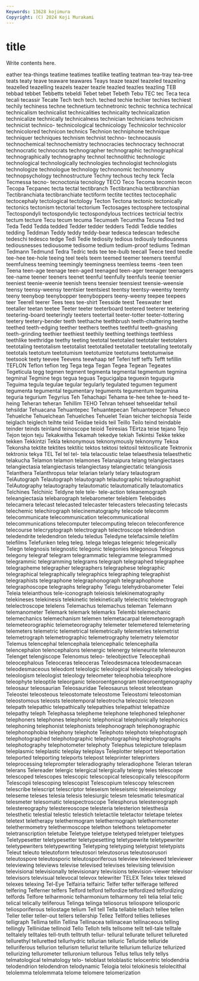 ```yaml
---
Keywords: 13628 kojimura
Copyright: (C) 2024 Koji Murakami
---
```


# title

Write contents here.



eather tea-things teatime teatimes teatlike teatling teatman
tea-tray tea-tree teats teaty teave teaware teawares Teays teaze teazel
teazeled teazeling teazelled teazelling teazels teazer teazle teazled teazles teazling
TEB tebbad tebbet Tebbetts tebeldi Tebet tebet Tebeth Tebu TEC
tec Teca teca tecali tecassir Tecate Tech tech tech. teched
techie techier techies techiest techily techiness techne technetium technetronic technic
technica technical technicalism technicalist technicalities technicality technicalization technicalize technically technicalness
technician technicians technicism technicist technico- technicological technicology Technicolor technicolor technicolored
technicon technics Technion techniphone technique techniquer techniques technism technist techno-
technocausis technochemical technochemistry technocracies technocracy technocrat technocratic technocrats technographer technographic
technographical technographically technography technol technolithic technologic technological technologically technologies technologist
technologists technologize technologue technology technonomic technonomy technopsychology technostructure Techny techous
techy teck Tecla Tecmessa tecno- tecnoctonia tecnology TECO Teco Tecoma
tecomin tecon Tecopa Tecpanec tecta tectal tectibranch Tectibranchia tectibranchian Tectibranchiata
tectibranchiate tectiform tectite tectites tectocephalic tectocephaly tectological tectology Tecton Tectona
tectonic tectonically tectonics tectonism tectorial tectorium Tectosages tectosphere tectospinal Tectospondyli
tectospondylic tectospondylous tectrices tectricial tectrix tectum tecture Tecu tecum tecuma
Tecumseh Tecumtha Tecuna Ted ted Teda Tedd Tedda tedded Tedder
tedder tedders Teddi Teddie teddies tedding Teddman Teddy teddy teddy-bear
tedesca tedescan tedesche tedeschi tedesco tedge Tedi Tedie tediosity tedious
tediously tediousness tediousnesses tediousome tedisome tedium tedium-proof tediums Tedman Tedmann
Tedmund Tedra Tedric teds tee tee-bulb teecall Teece teed teedle
tee-hee tee-hole teeing teel teels teem teemed teemer teemers teemful
teemfulness teeming teemingly teemingness teemless teems -teen teen Teena teen-age
teenage teen-aged teenaged teen-ager teenager teenagers tee-name teener teeners teenet
teenful teenfully teenfuls teenie teenier teeniest teenie-weenie teenish teens teensier
teensiest teensie-weensie teensy teensy-weensy teentsier teentsiest teentsy teentsy-weentsy teenty teeny
teenybop teenybopper teenyboppers teeny-weeny teepee teepees teer Teerell teerer Tees
tees tee-shirt Teesside teest Teeswater teet teetaller teetan teetee Teeter
teeter teeterboard teetered teeterer teetering teetering-board teeteringly teeters teetertail teeter-totter
teeter-tottering teetery teetery-bender teeth teethache teethbrush teeth-chattering teethe teethed teeth-edging
teether teethers teethes teethful teeth-gnashing teeth-grinding teethier teethiest teethily teething
teethings teethless teethlike teethridge teethy teeting teetotal teetotaled teetotaler teetotalers
teetotaling teetotalism teetotalist teetotalled teetotaller teetotalling teetotally teetotals teetotum teetotumism
teetotumize teetotums teetotumwise teetsook teety teevee Teevens teewhaap tef Teferi
teff teffs Tefft tefillin TEFLON Teflon teflon teg Tega tega
Tegan Tegea Tegean Tegeates Tegeticula tegg tegmen tegment tegmenta tegmental
tegmentum tegmina tegminal Tegmine tegs tegua teguas Tegucigalpa teguexin teguguria
Teguima tegula tegulae tegular tegularly tegulated tegumen tegument tegumenta tegumental
tegumentary teguments tegumentum tegumina teguria tegurium Tegyrius Teh Tehachapi Tehama
te-hee tehee te-heed te-heing Teheran teheran Tehillim TEHO Tehran tehseel
tehseeldar tehsil tehsildar Tehuacana Tehuantepec Tehuantepecan Tehuantepecer Tehueco Tehuelche Tehuelchean
Tehuelches Tehuelet Teian teicher teichopsia Teide teiglach teiglech teihte teiid
Teiidae teiids teil Teillo Teilo teind teindable teinder teinds teinland
teinoscope teioid Teiresias TEirtza teise tejano Tejo Tejon tejon teju
Tekakwitha Tekamah tekedye tekiah Tekintsi Tekke tekke tekken Tekkintzi Tekla
teknonymous teknonymously teknonymy Tekoa Tekonsha tektite tektites tektitic tektos tektosi
tektosil tektosilicate Tektronix tektronix tekya TEL Tel tel tel- tela
telacoustic telae telaesthesia telaesthetic telakucha Telamon telamon telamones Telanaipura telang
telangiectases telangiectasia telangiectasis telangiectasy telangiectatic telangiosis Telanthera Telanthropus telar telarian
telarly telary telautogram TelAutograph Telautograph telautograph telautographic telautographist TelAutography telautography
telautomatic telautomatically telautomatics Telchines Telchinic Teldyne tele tele- tele-action teleanemograph
teleangiectasia telebarograph telebarometer teleblem Teleboides telecamera telecast telecasted telecaster telecasters
telecasting telecasts telechemic telechirograph telecinematography telecode telecomm telecommunicate telecommunication telecommunicational
telecommunications telecomputer telecomputing telecon teleconference telecourse telecryptograph telectrograph telectroscope teledendrion
teledendrite teledendron teledu teledus Teledyne telefacsimile telefilm telefilms Telefunken teleg
teleg. telega telegas telegenic telegenically Telegn telegnosis telegnostic telegonic telegonies
telegonous Telegonus telegony telegraf telegram telegrammatic telegramme telegrammed telegrammic telegramming
telegrams telegraph telegraphed telegraphee telegrapheme telegrapher telegraphers telegraphese telegraphic telegraphical
telegraphically telegraphics telegraphing telegraphist telegraphists telegraphone telegraphonograph telegraphophone telegraphoscope telegraphs
telegraphy Telegu telehydrobarometer Telei Teleia teleianthous tele-iconograph teleiosis telekinematography telekineses
telekinesis telekinetic telekinetically telelectric telelectrograph telelectroscope telelens Telemachus telemachus teleman
Telemann telemanometer Telemark telemark telemarks Telembi telemechanic telemechanics telemechanism telemen
telemetacarpal telemeteorograph telemeteorographic telemeteorography telemeter telemetered telemetering telemeters telemetric telemetrical
telemetrically telemetries telemetrist telemetrograph telemetrographic telemetrography telemetry telemotor Telemus telencephal
telencephala telencephalic telencephalla telencephalon telencephalons telenergic telenergy teleneurite teleneuron Telenget
telengiscope Telenomus teleo- teleobjective Teleocephali teleocephalous Teleoceras teleoceras Teleodesmacea teleodesmacean
teleodesmaceous teleodont teleologic teleological teleologically teleologies teleologism teleologist teleology teleometer
teleophobia teleophore teleophyte teleoptile teleorganic teleoroentgenogram teleoroentgenography teleosaur teleosaurian Teleosauridae
Teleosaurus teleost teleostean Teleostei teleosteous teleostomate teleostome Teleostomi teleostomian teleostomous
teleosts teleotemporal teleotrocha teleozoic teleozoon telepath telepathic telepathically telepathies telepathist
telepathize telepathy teleph Telephassa telepheme telephone telephoned telephoner telephoners telephones
telephonic telephonical telephonically telephonics telephoning telephonist telephonists telephonograph telephonographic telephonophobia
telephony telephote Telephoto telephoto telephotograph telephotographed telephotographic telephotographing telephotographs telephotography
telephotometer telephoty Telephus telepicture teleplasm teleplasmic teleplastic teleplay teleplays Teleplotter
teleport teleportation teleported teleporting teleports telepost teleprinter teleprinters teleprocessing teleprompter
teleradiography teleradiophone Teleran teleran telerans Telereader telergic telergical telergically telergy
teles telescope telescoped telescopes telescopic telescopical telescopically telescopiform Telescopii telescoping
telescopist Telescopium telescopy telescreen telescribe telescript telescriptor teleseism teleseismic teleseismology
teleseme teleses telesia telesis telesiurgic telesm telesmatic telesmatical telesmeter telesomatic
telespectroscope Telesphorus telestereograph telestereography telestereoscope telesteria telesterion telesthesia telesthetic telestial
telestic telestich teletactile teletactor teletape teletex teletext teletherapy telethermogram telethermograph
telethermometer telethermometry telethermoscope telethon telethons teletopometer teletranscription teletube Teletype teletype
teletyped teletyper teletypes Teletypesetter teletypesetter teletypesetting teletypewrite teletypewriter teletypewriters teletypewriting
Teletyping teletyping teletypist teletypists Teleut teleuto teleutoform teleutosori teleutosorus teleutosorusori
teleutospore teleutosporic teleutosporiferous teleview televiewed televiewer televiewing televiews televise televised
televises televising television televisional televisionally televisionary televisions television-viewer televisor televisors
televisual televocal televox telewriter TELEX Telex telex telexed telexes telexing
Tel-Eye Telfairia telfairic Telfer telfer telferage telfered telfering Telferner telfers
Telford telford telfordize telfordized telfordizing telfords Telfore telharmonic telharmonium telharmony
teli telia telial telic telical telically teliferous Telinga telinga teliosorus
teliospore teliosporic teliosporiferous teliostage telium Tell tell Tella tellable tellach
tellee tellen Teller teller teller-out tellers tellership Tellez Tellford tellies
tellieses telligraph Tellima tellin Tellina Tellinacea tellinacean tellinaceous telling tellingly
Tellinidae tellinoid Tello Telloh tells tellsome tellt tell-tale telltale telltalely
telltales tell-truth telltruth tellur- tellural tellurate telluret tellureted tellurethyl telluretted
tellurhydric tellurian telluric Telluride telluride telluriferous tellurion tellurism tellurist tellurite
tellurium tellurize tellurized tellurizing tellurometer telluronium tellurous Tellus tellus telly
tellys telmatological telmatology telo- teloblast teloblastic telocentric telodendria telodendrion telodendron
telodynamic Telogia teloi telokinesis telolecithal telolemma telolemmata telome telomere telomerization
